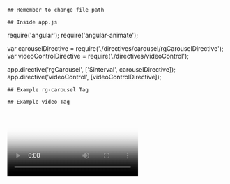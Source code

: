 ```
## Remember to change file path  
```
```
## Inside app.js
```
require('angular');
require('angular-animate');

var carouselDirective = require('./directives/carousel/rgCarouselDirective');
var videoControlDirective = require('./directives/videoControl');

app.directive('rgCarousel', ['$interval', carouselDirective]);
app.directive('videoControl', [videoControlDirective]);

```
## Example rg-carousel Tag  
```
<rg-carousel category="all" autoscroll="6000" bullets arrows></rg-carousel>

```
## Example video Tag
```
<video controls preload = "none" video-control="itemToShow.videoControl" ng-click="playVideo(itemToShow, false)" poster="{[{itemToShow.image}]}">

```
## Todo
```
Add infinite loop function